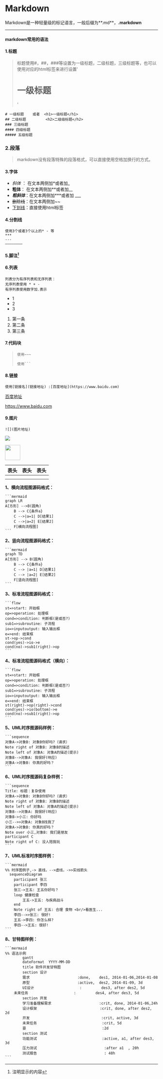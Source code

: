# Markdown

Markdown是一种轻量级的标记语言，一般后缀为**.md**，**.markdown**

---

#### markdown常用的语法

#### 1.标题

> 标题使用#，##，###等设置为一级标题，二级标题，三级标题等，也可以使用对应的html标签来进行设置'<h1>一级标题</h1>'

```
# 一级标题    或者  <h1>一级标题</h1>
## 二级标题         <h2>二级级标题</h2>
### 三级标题
#### 四级标题
##### 五级标题
```



### 2.段落

> markdown没有段落特殊的段落格式，可以直接使用空格加换行的方式。

#### 3.字体

* *斜体* ： 在文本两侧加*或者加_
* **粗体**：  在文本两侧加**或者加__
* ***粗斜体***：在文本两侧加***或者加 ___
* ~~删除线~~：在文本两侧加~~
* <u>下划线</u>：直接使用html标签<u></u>

#### 4.分割线

~~~
使用3个或者3个以上的* - 等
***
---
————————
~~~

####  5.脚注[^1]

[^1]:注明显示的内容

#### 6.列表

~~~
列表分为有序列表和无序列表：
无序列表使用 * + - 
有序列表使用数字加.表示
~~~

* 1
* 2
* 3

1. 第一条
2. 第二条
3. 第三条

#### 7.代码块

> ~~~
> 使用~~~
> ~~~
>
> ```
> 使用```
> ```

#### 8.链接

~~~
使用[链接名](链接地址) :[百度地址](https://www.baidu.com)
~~~

[百度地址](https://www.baidu.com)

<https://www.baidu.com>

#### 9.图片

~~~
![](图片地址)
~~~



![](https://timgsa.baidu.com/timg?image&quality=80&size=b9999_10000&sec=1589542563263&di=58269031d4a8bfb0c9b4a5303f6cc6ee&imgtype=0&src=http%3A%2F%2Fimg.yoyou.com%2Fuploadfile%2F2017%2F0727%2F20170727014939103.jpg)

<img src="https://timgsa.baidu.com/timg?image&quality=80&size=b9999_10000&sec=1589542563263&di=58269031d4a8bfb0c9b4a5303f6cc6ee&imgtype=0&src=http%3A%2F%2Fimg.yoyou.com%2Fuploadfile%2F2017%2F0727%2F20170727014939103.jpg" width="50px">



| 表头 | 表头 | 表头 |
| :--: | :--: | :--: |
|      |      |      |
|      |      |      |

**1、横向流程图源码格式：**

```
​```mermaid
graph LR
A[方形] -->B(圆角)
    B --> C{条件a}
    C -->|a=1| D[结果1]
    C -->|a=2| E[结果2]
    F[横向流程图]
​```
```

**2、竖向流程图源码格式：**

```
​```mermaid
graph TD
A[方形] --> B(圆角)
    B --> C{条件a}
    C --> |a=1| D[结果1]
    C --> |a=2| E[结果2]
    F[竖向流程图]
​```
```

**3、标准流程图源码格式：**

```
​```flow
st=>start: 开始框
op=>operation: 处理框
cond=>condition: 判断框(是或否?)
sub1=>subroutine: 子流程
io=>inputoutput: 输入输出框
e=>end: 结束框
st->op->cond
cond(yes)->io->e
cond(no)->sub1(right)->op
​```
```

**4、标准流程图源码格式（横向）：**

```
​```flow
st=>start: 开始框
op=>operation: 处理框
cond=>condition: 判断框(是或否?)
sub1=>subroutine: 子流程
io=>inputoutput: 输入输出框
e=>end: 结束框
st(right)->op(right)->cond
cond(yes)->io(bottom)->e
cond(no)->sub1(right)->op
​```
```

**5、UML时序图源码样例：**

```
​```sequence
对象A->对象B: 对象B你好吗?（请求）
Note right of 对象B: 对象B的描述
Note left of 对象A: 对象A的描述(提示)
对象B-->对象A: 我很好(响应)
对象A->对象B: 你真的好吗？
​```
```

**6、UML时序图源码复杂样例：**

```
​```sequence
Title: 标题：复杂使用
对象A->对象B: 对象B你好吗?（请求）
Note right of 对象B: 对象B的描述
Note left of 对象A: 对象A的描述(提示)
对象B-->对象A: 我很好(响应)
对象B->小三: 你好吗
小三-->>对象A: 对象B找我了
对象A->对象B: 你真的好吗？
Note over 小三,对象B: 我们是朋友
participant C
Note right of C: 没人陪我玩
​```
```

**7、UML标准时序图样例：**

```
​```mermaid
%% 时序图例子,-> 直线，-->虚线，->>实线箭头
  sequenceDiagram
    participant 张三
    participant 李四
    张三->王五: 王五你好吗？
    loop 健康检查
        王五->王五: 与疾病战斗
    end
    Note right of 王五: 合理 食物 <br/>看医生...
    李四-->>张三: 很好!
    王五->李四: 你怎么样?
    李四-->王五: 很好!
​```
```

**8、甘特图样例：**

```
​```mermaid
%% 语法示例
        gantt
        dateFormat  YYYY-MM-DD
        title 软件开发甘特图
        section 设计
        需求                      :done,    des1, 2014-01-06,2014-01-08
        原型                      :active,  des2, 2014-01-09, 3d
        UI设计                     :         des3, after des2, 5d
    未来任务                     :         des4, after des3, 5d
        section 开发
        学习准备理解需求                      :crit, done, 2014-01-06,24h
        设计框架                             :crit, done, after des2, 2d
        开发                                 :crit, active, 3d
        未来任务                              :crit, 5d
        耍                                   :2d
        section 测试
        功能测试                              :active, a1, after des3, 3d
        压力测试                               :after a1  , 20h
        测试报告                               : 48h
​```
```